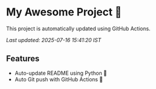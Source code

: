 # My Awesome Project 🚀

This project is automatically updated using GitHub Actions.

_Last updated: 2025-07-16 15:41:20 IST_

## Features
- Auto-update README using Python 🐍
- Auto Git push with GitHub Actions 🤖
